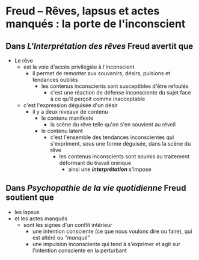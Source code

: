 # Freud – Rêves, lapsus et actes manqués : la porte de l'inconscient

## Dans ***L'Interprétation des rêves*** Freud avertit que

- Le rêve
  - est la voie d'accès privilégiée à l'inconscient
    - il permet de remonter aux souvenirs, désirs, pulsions et tendances oubliés
      - les contenus inconscients sont susceptibles d'être refoulés
        - c'est une réaction de défense inconsciente du sujet face à ce qu'il perçoit comme inacceptable
  - c'est l'expression déguisée d'un désir
    - il y a deux niveaux de contenu
      - le contenu manifeste
        - la scène du rêve telle qu'on s'en souvient au réveil
      - le contenu latent
        - c'est l'ensemble des tendances inconscientes qui s'expriment, sous une forme déguisée, dans la scène du rêve
          - les contenus inconscients sont soumis au traitement déformant du travail onirique
            - ainsi une ***interprétation*** s'impose

## Dans ***Psychopathie de la vie quotidienne*** Freud soutient que
- les lapsus
- et les actes manqués
  - sont les signes d'un conflit intérieur
    - une intention consciente (ce que nous voulons dire ou faire), qui est altéré ou “*manqué*”
    - une impulsion inconsciente qui tend à s'exprimer et agit sur l'intention consciente en la perturbant